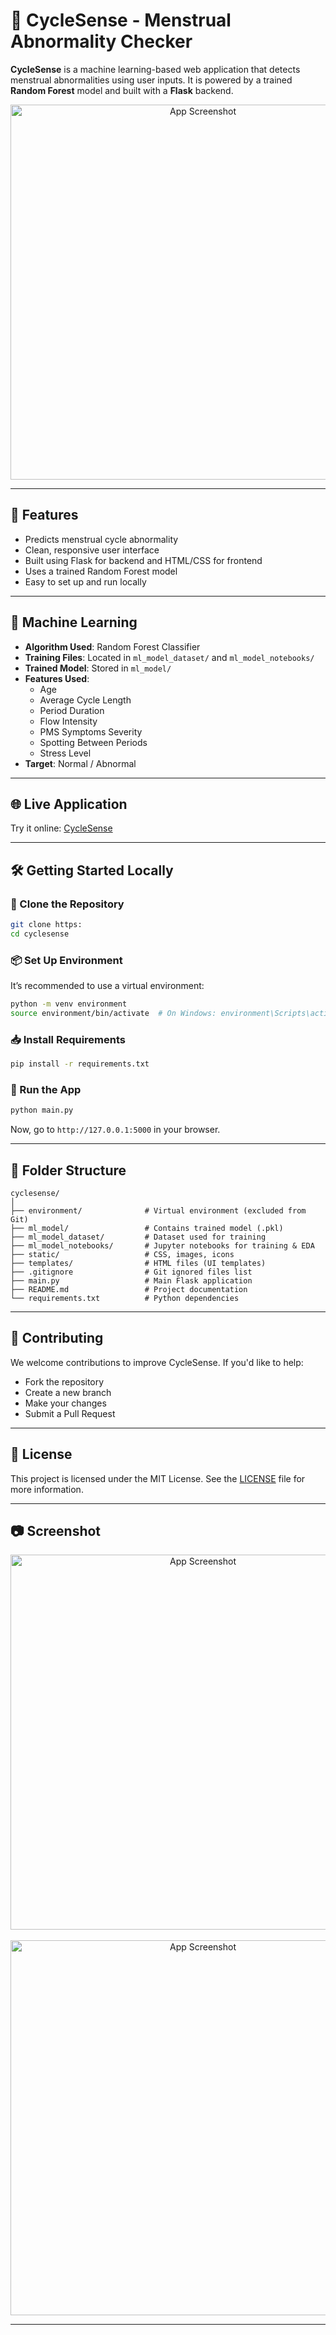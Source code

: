  
# 🌸 CycleSense - Menstrual Abnormality Checker

**CycleSense** is a machine learning-based web application that detects menstrual abnormalities using user inputs. It is powered by a trained **Random Forest** model and built with a **Flask** backend.

<div align="center">
  <img src="https://github.com/Prasad-root/Menstrual_Abnormality_Detection_System/blob/main/static/images/Screenshot%20from%202025-08-07%2016-01-43.png" alt="App Screenshot" width="600"/>
</div>


---

## 🚀 Features

- Predicts menstrual cycle abnormality
- Clean, responsive user interface
- Built using Flask for backend and HTML/CSS for frontend
- Uses a trained Random Forest model
- Easy to set up and run locally

---

## 🧠 Machine Learning

- **Algorithm Used**: Random Forest Classifier
- **Training Files**: Located in `ml_model_dataset/` and `ml_model_notebooks/`
- **Trained Model**: Stored in `ml_model/`
- **Features Used**:
  - Age
  - Average Cycle Length
  - Period Duration
  - Flow Intensity
  - PMS Symptoms Severity
  - Spotting Between Periods
  - Stress Level
- **Target**: Normal / Abnormal

---

## 🌐 Live Application

Try it online: [CycleSense](https://prasadnirmal2021.eu.pythonanywhere.com/)

---

## 🛠️ Getting Started Locally

### 📁 Clone the Repository

```bash
git clone https:
cd cyclesense
```

### 📦 Set Up Environment

It’s recommended to use a virtual environment:

```bash
python -m venv environment
source environment/bin/activate  # On Windows: environment\Scripts\activate
```

### 📥 Install Requirements

```bash
pip install -r requirements.txt
```

### 🚀 Run the App

```bash
python main.py
```

Now, go to `http://127.0.0.1:5000` in your browser.

---

## 📂 Folder Structure

```
cyclesense/
│
├── environment/              # Virtual environment (excluded from Git)
├── ml_model/                 # Contains trained model (.pkl)
├── ml_model_dataset/         # Dataset used for training
├── ml_model_notebooks/       # Jupyter notebooks for training & EDA
├── static/                   # CSS, images, icons
├── templates/                # HTML files (UI templates)
├── .gitignore                # Git ignored files list
├── main.py                   # Main Flask application
├── README.md                 # Project documentation
└── requirements.txt          # Python dependencies
```

---

## 🤝 Contributing

We welcome contributions to improve CycleSense. If you'd like to help:

- Fork the repository
- Create a new branch
- Make your changes
- Submit a Pull Request

---

## 📄 License

This project is licensed under the MIT License. See the [LICENSE](LICENSE) file for more information.

---

## 📷 Screenshot

<div align="center">
  <img src="https://github.com/Prasad-root/Menstrual_Abnormality_Detection_System/blob/main/static/images/Screenshot from 2025-08-07 16-12-20.png" alt="App Screenshot" width="600"/>
</div>
<br>
<div align="center">
  <img src="https://github.com/Prasad-root/Menstrual_Abnormality_Detection_System/blob/main/static/images/Screenshot from 2025-08-07 16-12-52.png" alt="App Screenshot" width="600"/>
</div>

---
